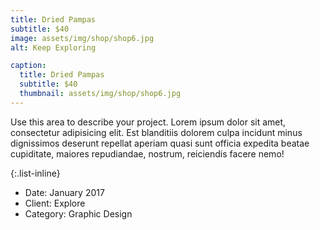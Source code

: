 ```yaml
---
title: Dried Pampas
subtitle: $40
image: assets/img/shop/shop6.jpg
alt: Keep Exploring

caption:
  title: Dried Pampas
  subtitle: $40
  thumbnail: assets/img/shop/shop6.jpg
---
```


Use this area to describe your project. Lorem ipsum dolor sit amet, consectetur adipisicing elit. Est blanditiis dolorem culpa incidunt minus dignissimos deserunt repellat aperiam quasi sunt officia expedita beatae cupiditate, maiores repudiandae, nostrum, reiciendis facere nemo!

{:.list-inline}

- Date: January 2017
- Client: Explore
- Category: Graphic Design
